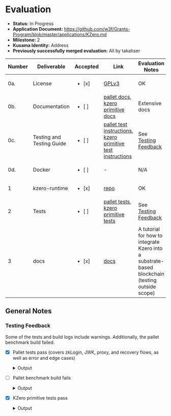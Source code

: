 # Evaluation

- **Status:** In Progress
- **Application Document:** https://github.com/w3f/Grants-Program/blob/master/applications/KZero.md
- **Milestone:** 2
- **Kusama Identity:** Address
- **Previously successfully merged evaluation:** All by takahser

| Number | Deliverable | Accepted | Link | Evaluation Notes |
| ------ | ----------- | -------- | ---- |----------------- |
| 0a.    | License                   | <ul><li>[x] </li></ul> | [GPLv3](https://github.com/kzero-xyz/kzero/blob/a837bce3cc791d296715a7264b1400b8210b5f31/LICENSE) | OK |
| 0b.    | Documentation             | <ul><li>[ ] </li></ul> | [pallet docs](https://github.com/kzero-xyz/kzero-grant-docs/blob/fe35c7bf7fafb05b2cc19ac4390ae63e7a900645/kzero-pallet-zklogin.md), [kzero primitive docs](https://github.com/kzero-xyz/kzero-grant-docs/blob/fe35c7bf7fafb05b2cc19ac4390ae63e7a900645/kzero-primitive-zklogin.md) | Extensive docs |
| 0c.    | Testing and Testing Guide | <ul><li>[ ] </li></ul> | [pallet test instructions](https://github.com/kzero-xyz/kzero-grant-docs/blob/fe35c7bf7fafb05b2cc19ac4390ae63e7a900645/kzero-pallet-zklogin.md#running-the-tests), [kzero primitive test instructions](https://github.com/kzero-xyz/kzero-grant-docs/blob/fe35c7bf7fafb05b2cc19ac4390ae63e7a900645/kzero-primitive-zklogin.md#running-the-tests) | See [Testing Feedback](#testing-feedback) |
| 0d.    | Docker                    | <ul><li>[ ] </li></ul> | - |N/A |
| 1      | kzero-runtime             | <ul><li>[x] </li></ul> | [repo](https://github.com/kzero-xyz/kzero) | OK                                             |
| 2      | Tests                     | <ul><li>[ ] </li></ul> | [pallet tests](https://github.com/kzero-xyz/kzero-grant-docs/blob/fe35c7bf7fafb05b2cc19ac4390ae63e7a900645/kzero-pallet-zklogin.md#testing), [kzero primitive tests](https://github.com/kzero-xyz/kzero-grant-docs/blob/fe35c7bf7fafb05b2cc19ac4390ae63e7a900645/kzero-primitive-zklogin.md#testing) | See [Testing Feedback](#testing-feedback)                |
| 3      | docs                      | <ul><li>[x] </li></ul> | [docs](https://github.com/kzero-xyz/kzero-grant-docs/blob/fe35c7bf7fafb05b2cc19ac4390ae63e7a900645/kzero-integration-guide.md) | A tutorial for how to integrate Kzero into a substrate-based blockchain (testing outside scope) |

## General Notes

### Testing Feedback

Some of the tests and build logs include warnings. Additionally, the pallet benchmark build failed.

- [x] Pallet tests pass (covers zkLogin, JWK, proxy, and recovery flows, as well as error and edge cases)
  
  <details>
    <summary>Output</summary>

    ```zsh
    % cargo test -p pallet-zklogin

    warning: /Users/xxx/repos/kzero/runtime/Cargo.toml: unused manifest key: dependencies.scale-codec.package
    warning: /Users/xxx/repos/kzero/tests/tool/Cargo.toml: unused manifest key: dependencies.scale-codec.package
      Compiling proc-macro2 v1.0.91
      
      (...)
      
      Compiling pallet-zklogin v0.1.0 (/Users/xxx/repos/kzero/frame/zklogin)
    warning: unused import: `RawOrigin`
      --> frame/zklogin/src/lib.rs:58:9
      |
    58 |         RawOrigin,
      |         ^^^^^^^^^
      |
      = note: `#[warn(unused_imports)]` on by default

    warning: `pallet-zklogin` (lib) generated 1 warning (run `cargo fix --lib -p pallet-zklogin` to apply 1 suggestion)
    warning: `pallet-zklogin` (lib test) generated 1 warning (1 duplicate)
        Finished `test` profile [unoptimized + debuginfo] target(s) in 1m 00s
        Running unittests src/lib.rs (target/debug/deps/pallet_zklogin-ea4b4b8a47777831)

    running 22 tests
    test tests::test_parse_jwk_with_google_format ... ok
    test tests::test_parse_jwk_missing_required_fields ... ok
    test tests::test_check_jwk_not_onchain_when_not_exists ... ok
    test tests::test_parse_jwk_success ... ok
    test tests::test_check_jwk_not_onchain_when_different_content ... ok
    test tests::test_check_jwk_not_onchain_when_same_content ... ok
    test tests::test_fetch_jwks ... ok
    test tests::test_genesis_config_builds ... ok
    test tests::__construct_runtime_integrity_test::runtime_integrity_tests ... ok
    test tests::test_update_keys ... ok
    test tests::test_set_jwk ... ok
    test tests::test_submit_jwks_unsigned ... ok
    test tests::basic_setup_works ... ok
    test tests::validate_unsigned_should_fail_when_jwk_not_match ... ok
    test tests::validate_add_proxy_should_work ... ok
    test tests::validate_proxy_call_should_work ... ok
    test tests::validate_create_recovery_should_work ... ok
    test tests::validate_remove_proxy_should_work ... ok
    test tests::validate_complete_recovery_flow_should_work ... ok
    test tests::test_submit_zklogin_unsigned ... ok
    test tests::should_weight_the_same ... ok
    test tests::validate_unsigned_should_work ... ok

    test result: ok. 22 passed; 0 failed; 0 ignored; 0 measured; 0 filtered out; finished in 32.99s

      Doc-tests pallet_zklogin

    running 0 tests

    test result: ok. 0 passed; 0 failed; 0 ignored; 0 measured; 0 filtered out; finished in 0.00s
    ```
  </details>



- [ ] Pallet benchmark build fails
  
  <details>
    <summary>Output</summary>

    ```zsh
    % cargo build --package node-template --release --features "primitive-zklogin/testing runtime-benchmarks"
    warning: /Users/seraya/repos/kzero/tests/tool/Cargo.toml: unused manifest key: dependencies.scale-codec.package
    warning: /Users/seraya/repos/kzero/runtime/Cargo.toml: unused manifest key: dependencies.scale-codec.package
      Compiling proc-macro2 v1.0.91
      
      (...)
      
      Compiling pallet-zklogin v0.1.0 (/Users/seraya/repos/kzero/frame/zklogin)
    error[E0432]: unresolved import `frame_benchmarking`
    --> frame/zklogin/src/benchmarking.rs:4:5
      |
    4 | use frame_benchmarking::benchmarks;
      |     ^^^^^^^^^^^^^^^^^^ use of undeclared crate or module `frame_benchmarking`

    warning: unused import: `super::*`
    --> frame/zklogin/src/benchmarking.rs:2:5
      |
    2 | use super::*;
      |     ^^^^^^^^
      |
      = note: `#[warn(unused_imports)]` on by default

    warning: unused imports: `RawOrigin` and `pallet_prelude::BlockNumberFor`
    --> frame/zklogin/src/benchmarking.rs:5:20
      |
    5 | use frame_system::{pallet_prelude::BlockNumberFor, RawOrigin};
      |                    ^^^^^^^^^^^^^^^^^^^^^^^^^^^^^^  ^^^^^^^^^

    warning: unused imports: `SignaturePayloadExt` and `TryIntoEphPubKey`
    --> frame/zklogin/src/benchmarking.rs:6:33
      |
    6 | use primitive_zklogin::traits::{SignaturePayloadExt, TryIntoEphPubKey};
      |                                 ^^^^^^^^^^^^^^^^^^^  ^^^^^^^^^^^^^^^^

    warning: unused import: `sp_core::ed25519`
    --> frame/zklogin/src/benchmarking.rs:7:5
      |
    7 | use sp_core::ed25519;
      |     ^^^^^^^^^^^^^^^^

    warning: unused import: `sp_io::crypto::ed25519_generate`
    --> frame/zklogin/src/benchmarking.rs:8:5
      |
    8 | use sp_io::crypto::ed25519_generate;
      |     ^^^^^^^^^^^^^^^^^^^^^^^^^^^^^^^

    warning: unused import: `sp_runtime::traits::Dispatchable`
    --> frame/zklogin/src/benchmarking.rs:9:5
      |
    9 | use sp_runtime::traits::Dispatchable;
      |     ^^^^^^^^^^^^^^^^^^^^^^^^^^^^^^^^

    warning: unused import: `frame_support::pallet_prelude::ValidateUnsigned`
      --> frame/zklogin/src/benchmarking.rs:10:5
      |
    10 | use frame_support::pallet_prelude::ValidateUnsigned;
      |     ^^^^^^^^^^^^^^^^^^^^^^^^^^^^^^^^^^^^^^^^^^^^^^^

    warning: unused import: `frame_support::assert_ok`
      --> frame/zklogin/src/benchmarking.rs:11:5
      |
    11 | use frame_support::assert_ok;
      |     ^^^^^^^^^^^^^^^^^^^^^^^^

    warning: unused import: `sp_runtime::generic::UncheckedExtrinsic`
      --> frame/zklogin/src/benchmarking.rs:13:5
      |
    13 | use sp_runtime::generic::UncheckedExtrinsic;
      |     ^^^^^^^^^^^^^^^^^^^^^^^^^^^^^^^^^^^^^^^

    warning: unused import: `hex`
      --> frame/zklogin/src/benchmarking.rs:14:5
      |
    14 | use hex;
      |     ^^^

    warning: unused import: `frame_support::traits::Currency`
      --> frame/zklogin/src/benchmarking.rs:15:5
      |
    15 | use frame_support::traits::Currency;
      |     ^^^^^^^^^^^^^^^^^^^^^^^^^^^^^^^

    warning: unused import: `pallet_balances::Pallet as BalancesPallet`
      --> frame/zklogin/src/benchmarking.rs:16:5
      |
    16 | use pallet_balances::Pallet as BalancesPallet;
      |     ^^^^^^^^^^^^^^^^^^^^^^^^^^^^^^^^^^^^^^^^^

    warning: unused import: `crate::Pallet as ZKLogin`
      --> frame/zklogin/src/benchmarking.rs:17:5
      |
    17 | use crate::Pallet as ZKLogin;
      |     ^^^^^^^^^^^^^^^^^^^^^^^^

    warning: unused imports: `BenchmarkJwks` and `BenchmarkKeys`
      --> frame/zklogin/src/benchmarking.rs:20:29
      |
    20 | use crate::benchmark_data::{BenchmarkJwks, BenchmarkKeys};
      |                             ^^^^^^^^^^^^^  ^^^^^^^^^^^^^

    warning: unused imports: `BigNumber`, `Claim`, `ZkLoginInputs`, `ZkLoginProof`, `ZkMaterialV1`, and `ZkMaterial`
    --> frame/zklogin/src/benchmark_data.rs:3:43
      |
    3 | use primitive_zklogin::{Jwk, JwkProvider, ZkMaterial, ZkMaterialV1, ZkLoginInputs, ZkLoginProof, Claim, BigNumber};
      |                                           ^^^^^^^^^^  ^^^^^^^^^^^^  ^^^^^^^^^^^^^  ^^^^^^^^^^^^  ^^^^^  ^^^^^^^^^

    warning: unused import: `U256`
    --> frame/zklogin/src/benchmark_data.rs:4:15
      |
    4 | use sp_core::{U256, ed25519};
      |               ^^^^

    warning: unused import: `hex`
    --> frame/zklogin/src/benchmark_data.rs:8:5
      |
    8 | use hex;
      |     ^^^

    warning: unused import: `RawOrigin`
      --> frame/zklogin/src/lib.rs:58:9
      |
    58 |         RawOrigin,
      |         ^^^^^^^^^

    For more information about this error, try `rustc --explain E0432`.
    warning: `pallet-zklogin` (lib) generated 18 warnings
    error: could not compile `pallet-zklogin` (lib) due to 1 previous error; 18 warnings emitted
    warning: build failed, waiting for other jobs to finish...
    ```
  </details>

- [x] KZero primitive tests pass
  
  <details>
    <summary>Output</summary>

    ```zsh
    % cargo test -p primitive-zklogin --features testing

    warning: /Users/seraya/repos/kzero/tests/tool/Cargo.toml: unused manifest key: dependencies.scale-codec.package
    warning: /Users/seraya/repos/kzero/runtime/Cargo.toml: unused manifest key: dependencies.scale-codec.package
      Compiling libc v0.2.169
      Compiling scale-info v2.11.6
      Compiling hash-db v0.16.0
      Compiling serde_json v1.0.133
      Compiling trie-root v0.18.0
      Compiling memory-db v0.32.0
      Compiling trie-db v0.29.1
      Compiling bounded-collections v0.2.2
      Compiling primitive-types v0.12.2
      Compiling sp-arithmetic v26.0.0 (https://github.com/paritytech/polkadot-sdk?branch=stable2407#92be93c7)
      Compiling sp-runtime-interface v28.0.0 (https://github.com/paritytech/polkadot-sdk?branch=stable2407#92be93c7)
      Compiling cc v1.0.83
      Compiling sp-weights v31.0.0 (https://github.com/paritytech/polkadot-sdk?branch=stable2407#92be93c7)
      Compiling secp256k1-sys v0.9.2
      Compiling backtrace v0.3.69
      Compiling ring v0.17.7
      Compiling sp-panic-handler v13.0.0 (https://github.com/paritytech/polkadot-sdk?branch=stable2407#92be93c7)
      Compiling secp256k1 v0.28.1
      Compiling sp-core v34.0.0 (https://github.com/paritytech/polkadot-sdk?branch=stable2407#92be93c7)
      Compiling jsonwebtoken v9.3.0 (https://github.com/mimir-labs/jsonwebtoken?branch=no_std_v9.3.0#0f29e31f)
      Compiling sp-trie v37.0.0 (https://github.com/paritytech/polkadot-sdk?branch=stable2407#92be93c7)
      Compiling sp-keystore v0.40.0 (https://github.com/paritytech/polkadot-sdk?branch=stable2407#92be93c7)
      Compiling sp-state-machine v0.43.0 (https://github.com/paritytech/polkadot-sdk?branch=stable2407#92be93c7)
      Compiling sp-io v38.0.1 (https://github.com/paritytech/polkadot-sdk?branch=stable2407#92be93c7)
      Compiling sp-application-crypto v38.0.0 (https://github.com/paritytech/polkadot-sdk?branch=stable2407#92be93c7)
      Compiling sp-runtime v39.0.3 (https://github.com/paritytech/polkadot-sdk?branch=stable2407#92be93c7)
      Compiling primitive-zklogin v0.1.0 (/Users/seraya/repos/kzero/primitives/zklogin)
    warning: unused imports: `ExtrinsicExt` and `SignaturePayloadExt`
    --> primitives/zklogin/src/tests.rs:8:21
      |
    8 | use crate::traits::{ExtrinsicExt, ReplaceSender, SignaturePayloadExt, TryIntoEphPubKey};
      |                     ^^^^^^^^^^^^                 ^^^^^^^^^^^^^^^^^^^
      |
      = note: `#[warn(unused_imports)]` on by default

    warning: unused import: `sp_runtime::traits::Clear`
      --> primitives/zklogin/src/tests.rs:21:5
      |
    21 | use sp_runtime::traits::Clear;
      |     ^^^^^^^^^^^^^^^^^^^^^^^^^

    warning: unused import: `std::str::FromStr`
      --> primitives/zklogin/src/tests.rs:22:5
      |
    22 | use std::str::FromStr;
      |     ^^^^^^^^^^^^^^^^^

    warning: `primitive-zklogin` (lib test) generated 3 warnings (run `cargo fix --lib -p primitive-zklogin --tests` to apply 3 suggestions)
        Finished `test` profile [unoptimized + debuginfo] target(s) in 21.62s
        Running unittests src/lib.rs (target/debug/deps/primitive_zklogin-90d85a9e32260e26)

    running 13 tests
    test tests::test_replace_sender ... ok
    test tests::test_try_into_eph_pubkey ... ok
    test tests::test_invalid_affine_should_not_be_on_curve ... ok
    test tests::test_invalid_affine_type_should_be_rejected ... ok
    test tests::test_hash_to_field_overflow - should panic ... ok
    test tests::test_valid_affine_should_be_on_curve ... ok
    test tests::test_hash_to_field ... ok
    test tests::zk_login_should_fail_when_address_seed_not_match ... ok
    test tests::zk_login_should_fail_when_eph_pubkey_not_match ... ok
    test tests::zk_login_should_fail_when_max_epoch_not_match ... ok
    test tests::zk_login_should_fail_when_jwk_not_match ... ok
    test tests::verify_zklogin ... ok
    test tests::test_to_poseidon_hash ... ok

    test result: ok. 13 passed; 0 failed; 0 ignored; 0 measured; 0 filtered out; finished in 8.28s

      Doc-tests primitive_zklogin

    running 0 tests

    test result: ok. 0 passed; 0 failed; 0 ignored; 0 measured; 0 filtered out; finished in 0.00s
    ```
  </details>